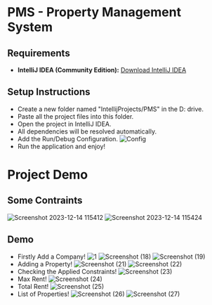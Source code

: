 # PMS - Property Management System

## Requirements
- **IntelliJ IDEA (Community Edition):** [Download IntelliJ IDEA](https://www.jetbrains.com/idea/download/?section=windows)

## Setup Instructions
* Create a new folder named "IntellijProjects/PMS" in the D: drive.
* Paste all the project files into this folder.
* Open the project in IntelliJ IDEA.
* All dependencies will be resolved automatically.
* Add the Run/Debug Configuration.
![Config](https://github.com/anas-farooq8/LSD/assets/150327092/f83df4f6-b515-427a-92ae-064d4c5e340f)
* Run the application and enjoy!





# Project Demo

## Some Contraints
![Screenshot 2023-12-14 115412](https://github.com/anas-farooq8/LSD/assets/150327092/577a623b-34c2-4339-a3f7-aab40044ef45)
![Screenshot 2023-12-14 115424](https://github.com/anas-farooq8/LSD/assets/150327092/58a2ce0e-f0a4-4342-8a3b-6ec5fea85539)

## Demo
* Firstly Add a Company!
![1](https://github.com/anas-farooq8/LSD/assets/150327092/b703249a-5e1e-4dce-93c3-256ab10e5098)
![Screenshot (18)](https://github.com/anas-farooq8/LSD/assets/150327092/586789b7-2327-402b-bb3c-cafd46b5acc2)
![Screenshot (19)](https://github.com/anas-farooq8/LSD/assets/150327092/d2045a01-00d1-4149-beaf-1685dc57c990)
* Adding a Property!
![Screenshot (21)](https://github.com/anas-farooq8/LSD/assets/150327092/c787dc0a-81a2-433e-95d9-77f3c587ca72)
![Screenshot (22)](https://github.com/anas-farooq8/LSD/assets/150327092/3e964650-fc49-48ec-9d34-fc1bf634db75)
* Checking the Applied Constraints!
![Screenshot (23)](https://github.com/anas-farooq8/LSD/assets/150327092/384f7b15-4565-4fbd-bb87-1893cf19cdc7)
* Max Rent!
![Screenshot (24)](https://github.com/anas-farooq8/LSD/assets/150327092/c3471459-d3b2-489b-af2b-77014b49a360)
* Total Rent!
![Screenshot (25)](https://github.com/anas-farooq8/LSD/assets/150327092/bc797426-2d8a-4296-9654-fa517cee6f59)
* List of Properties!
![Screenshot (26)](https://github.com/anas-farooq8/LSD/assets/150327092/27758a56-5ef8-4c9b-bd50-29be31ed5ea6)
![Screenshot (27)](https://github.com/anas-farooq8/LSD/assets/150327092/74da864d-3ec4-442a-b588-06cb5b46a71d)

